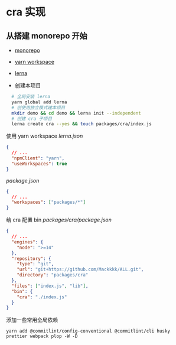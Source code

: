# cra 实现

## 从搭建 monorepo 开始

- [monorepo](https://juejin.cn/post/6950561371394146318)
- [yarn workspace](https://classic.yarnpkg.com/lang/en/docs/workspaces/)
- [lerna](https://github.com/lerna/lerna)

- 创建本项目

```bash
  # 全局安装 lerna
  yarn global add lerna
  # 创使用独立模式建本项目
  mkdir demo && cd demo && lerna init --independent
  # 创建 cra 子项目
  lerna create cra --yes && touch packages/cra/index.js
```

使用 yarn workspace
_lerna.json_

```json
{
  // ...
  "npmClient": "yarn",
  "useWorkspaces": true
}
```

_package.json_

```json
{
  // ...
  "workspaces": ["packages/*"]
}
```

给 cra 配置 bin
_packages/cra/package.json_

```json
{
  // ...
  "engines": {
    "node": ">=14"
  },
  "repository": {
    "type": "git",
    "url": "git+https://github.com/Mackkkk/ALL.git",
    "directory": "packages/cra"
  },
  "files": ["index.js", "lib"],
  "bin": {
    "cra": "./index.js"
  }
}
```

添加一些常用全局依赖

```shell
yarn add @commitlint/config-conventional @commitlint/cli husky prettier webpack plop -W -D
```
